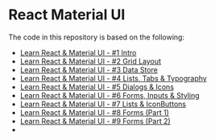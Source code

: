 # React Material UI

The code in this repository is based on the following:

* [Learn React & Material UI - #1 Intro](https://www.youtube.com/watch?v=xm4LX5fJKZ8)
* [Learn React & Material UI - #2 Grid Layout](https://www.youtube.com/watch?v=HjToX1WWE3w)
* [Learn React & Material UI - #3 Data Store](https://www.youtube.com/watch?v=fox4Y-_Q9hE&t)
* [Learn React & Material UI - #4 Lists, Tabs & Typography](https://www.youtube.com/watch?v=nF9q_fRV-1A)
* [Learn React & Material UI - #5 Dialogs & Icons](https://www.youtube.com/watch?v=iS_Jp4gkDoI)
* [Learn React & Material UI - #6 Forms, Inputs & Styling](https://www.youtube.com/watch?v=v_A0wJDV5AU)
* [Learn React & Material UI - #7 Lists & IconButtons](https://www.youtube.com/watch?v=Vj27n1ekPJY)
* [Learn React & Material UI - #8 Forms (Part 1)](https://www.youtube.com/watch?v=L6HC1bqrLRQ)
* [Learn React & Material UI - #9 Forms (Part 2)](https://www.youtube.com/watch?v=ikkwa1BN0fA)
* []()
